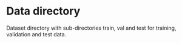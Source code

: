 # Data directory

Dataset directory with sub-directories train, val and test for training, validation and test data.